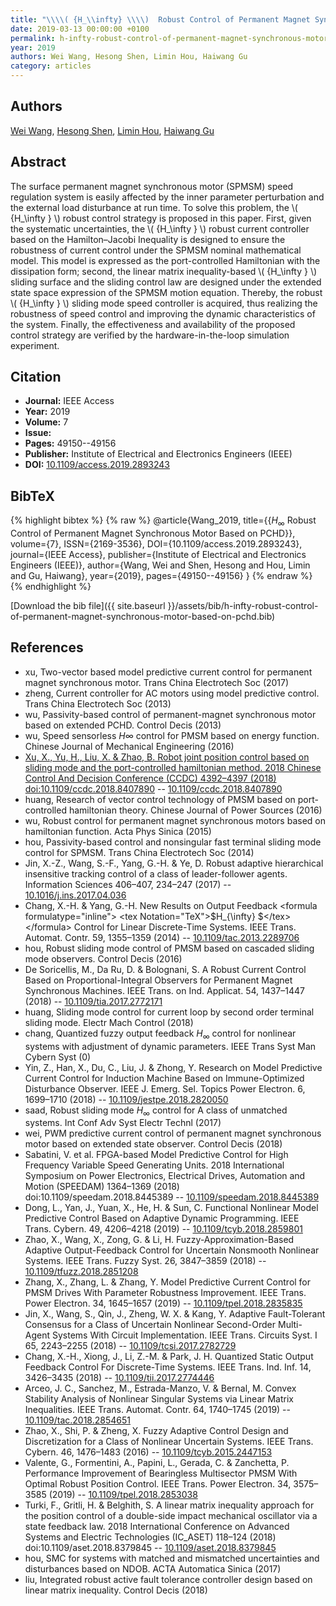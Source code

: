 ```yaml
---
title: "\\\\( {H_\\infty} \\\\)  Robust Control of Permanent Magnet Synchronous Motor Based on PCHD"
date: 2019-03-13 00:00:00 +0100
permalink: h-infty-robust-control-of-permanent-magnet-synchronous-motor-based-on-pchd
year: 2019
authors: Wei Wang, Hesong Shen, Limin Hou, Haiwang Gu
category: articles
---
```

 
## Authors
[Wei Wang](authors/wei-wang), [Hesong Shen](authors/hesong-shen), [Limin Hou](authors/limin-hou), [Haiwang Gu](authors/haiwang-gu)
 
## Abstract
The surface permanent magnet synchronous motor (SPMSM) speed regulation system is easily affected by the inner parameter perturbation and the external load disturbance at run time. To solve this problem, the <inline-formula> <tex-math notation="LaTeX">\\( {H_\infty } \\) </tex-math></inline-formula> robust control strategy is proposed in this paper. First, given the systematic uncertainties, the <inline-formula> <tex-math notation="LaTeX">\\( {H_\infty } \\) </tex-math></inline-formula> robust current controller based on the Hamilton–Jacobi Inequality is designed to ensure the robustness of current control under the SPMSM nominal mathematical model. This model is expressed as the port-controlled Hamiltonian with the dissipation form; second, the linear matrix inequality-based <inline-formula> <tex-math notation="LaTeX">\\( {H_\infty } \\) </tex-math></inline-formula> sliding surface and the sliding control law are designed under the extended state space expression of the SPMSM motion equation. Thereby, the robust <inline-formula> <tex-math notation="LaTeX">\\( {H_\infty } \\) </tex-math></inline-formula> sliding mode speed controller is acquired, thus realizing the robustness of speed control and improving the dynamic characteristics of the system. Finally, the effectiveness and availability of the proposed control strategy are verified by the hardware-in-the-loop simulation experiment.
 
## Citation
- **Journal:** IEEE Access
- **Year:** 2019
- **Volume:** 7
- **Issue:** 
- **Pages:** 49150--49156
- **Publisher:** Institute of Electrical and Electronics Engineers (IEEE)
- **DOI:** [10.1109/access.2019.2893243](https://doi.org/10.1109/access.2019.2893243)
 
## BibTeX
{% highlight bibtex %}
{% raw %}
@article{Wang_2019,
  title={{${H_\infty}$  Robust Control of Permanent Magnet Synchronous Motor Based on PCHD}},
  volume={7},
  ISSN={2169-3536},
  DOI={10.1109/access.2019.2893243},
  journal={IEEE Access},
  publisher={Institute of Electrical and Electronics Engineers (IEEE)},
  author={Wang, Wei and Shen, Hesong and Hou, Limin and Gu, Haiwang},
  year={2019},
  pages={49150--49156}
}
{% endraw %}
{% endhighlight %}
 
[Download the bib file]({{ site.baseurl }}/assets/bib/h-infty-robust-control-of-permanent-magnet-synchronous-motor-based-on-pchd.bib)
 
## References
- xu, Two-vector based model predictive current control for permanent magnet synchronous motor. Trans China Electrotech Soc (2017)
- zheng, Current controller for AC motors using model predictive control. Trans China Electrotech Soc (2013)
- wu, Passivity-based control of permanent-magnet synchronous motor based on extended PCHD. Control Decis (2013)
- wu, Speed sensorless $H\infty$ control for PMSM based on energy function. Chinese Journal of Mechanical Engineering (2016)
- [Xu, X., Yu, H., Liu, X. & Zhao, B. Robot joint position control based on sliding mode and the port-controlled hamiltonian method. 2018 Chinese Control And Decision Conference (CCDC) 4392–4397 (2018) doi:10.1109/ccdc.2018.8407890](robot-joint-position-control-based-on-sliding-mode-and-the-port-controlled-hamiltonian-method) -- [10.1109/ccdc.2018.8407890](https://doi.org/10.1109/ccdc.2018.8407890)
- huang, Research of vector control technology of PMSM based on port-controlled hamiltonian theory. Chinese Journal of Power Sources (2016)
- wu, Robust control for permanent magnet synchronous motors based on hamiltonian function. Acta Phys Sinica (2015)
- hou, Passivity-based control and nonsingular fast terminal sliding mode control for SPMSM. Trans China Electrotech Soc (2014)
- Jin, X.-Z., Wang, S.-F., Yang, G.-H. & Ye, D. Robust adaptive hierarchical insensitive tracking control of a class of leader-follower agents. Information Sciences 406–407, 234–247 (2017) -- [10.1016/j.ins.2017.04.036](https://doi.org/10.1016/j.ins.2017.04.036)
- Chang, X.-H. & Yang, G.-H. New Results on Output Feedback &lt;formula formulatype="inline"&gt; &lt;tex Notation="TeX"&gt;$H_{\infty} $&lt;/tex&gt;&lt;/formula&gt; Control for Linear Discrete-Time Systems. IEEE Trans. Automat. Contr. 59, 1355–1359 (2014) -- [10.1109/tac.2013.2289706](https://doi.org/10.1109/tac.2013.2289706)
- hou, Robust sliding mode control of PMSM based on cascaded sliding mode observers. Control Decis (2016)
- De Soricellis, M., Da Ru, D. & Bolognani, S. A Robust Current Control Based on Proportional-Integral Observers for Permanent Magnet Synchronous Machines. IEEE Trans. on Ind. Applicat. 54, 1437–1447 (2018) -- [10.1109/tia.2017.2772171](https://doi.org/10.1109/tia.2017.2772171)
- huang, Sliding mode control for current loop by second order terminal sliding mode. Electr Mach Control (2018)
- chang, Quantized fuzzy output feedback $H_\infty$ control for nonlinear systems with adjustment of dynamic parameters. IEEE Trans Syst Man Cybern Syst (0)
- Yin, Z., Han, X., Du, C., Liu, J. & Zhong, Y. Research on Model Predictive Current Control for Induction Machine Based on Immune-Optimized Disturbance Observer. IEEE J. Emerg. Sel. Topics Power Electron. 6, 1699–1710 (2018) -- [10.1109/jestpe.2018.2820050](https://doi.org/10.1109/jestpe.2018.2820050)
- saad, Robust sliding mode $H_\infty$ control for A class of unmatched systems. Int Conf Adv Syst Electr Technl (2017)
- wei, PWM predictive current control of permanent magnet synchronous motor based on extended state observer. Control Decis (2018)
- Sabatini, V. et al. FPGA-based Model Predictive Control for High Frequency Variable Speed Generating Units. 2018 International Symposium on Power Electronics, Electrical Drives, Automation and Motion (SPEEDAM) 1364–1369 (2018) doi:10.1109/speedam.2018.8445389 -- [10.1109/speedam.2018.8445389](https://doi.org/10.1109/speedam.2018.8445389)
- Dong, L., Yan, J., Yuan, X., He, H. & Sun, C. Functional Nonlinear Model Predictive Control Based on Adaptive Dynamic Programming. IEEE Trans. Cybern. 49, 4206–4218 (2019) -- [10.1109/tcyb.2018.2859801](https://doi.org/10.1109/tcyb.2018.2859801)
- Zhao, X., Wang, X., Zong, G. & Li, H. Fuzzy-Approximation-Based Adaptive Output-Feedback Control for Uncertain Nonsmooth Nonlinear Systems. IEEE Trans. Fuzzy Syst. 26, 3847–3859 (2018) -- [10.1109/tfuzz.2018.2851208](https://doi.org/10.1109/tfuzz.2018.2851208)
- Zhang, X., Zhang, L. & Zhang, Y. Model Predictive Current Control for PMSM Drives With Parameter Robustness Improvement. IEEE Trans. Power Electron. 34, 1645–1657 (2019) -- [10.1109/tpel.2018.2835835](https://doi.org/10.1109/tpel.2018.2835835)
- Jin, X., Wang, S., Qin, J., Zheng, W. X. & Kang, Y. Adaptive Fault-Tolerant Consensus for a Class of Uncertain Nonlinear Second-Order Multi-Agent Systems With Circuit Implementation. IEEE Trans. Circuits Syst. I 65, 2243–2255 (2018) -- [10.1109/tcsi.2017.2782729](https://doi.org/10.1109/tcsi.2017.2782729)
- Chang, X.-H., Xiong, J., Li, Z.-M. & Park, J. H. Quantized Static Output Feedback Control For Discrete-Time Systems. IEEE Trans. Ind. Inf. 14, 3426–3435 (2018) -- [10.1109/tii.2017.2774446](https://doi.org/10.1109/tii.2017.2774446)
- Arceo, J. C., Sanchez, M., Estrada-Manzo, V. & Bernal, M. Convex Stability Analysis of Nonlinear Singular Systems via Linear Matrix Inequalities. IEEE Trans. Automat. Contr. 64, 1740–1745 (2019) -- [10.1109/tac.2018.2854651](https://doi.org/10.1109/tac.2018.2854651)
- Zhao, X., Shi, P. & Zheng, X. Fuzzy Adaptive Control Design and Discretization for a Class of Nonlinear Uncertain Systems. IEEE Trans. Cybern. 46, 1476–1483 (2016) -- [10.1109/tcyb.2015.2447153](https://doi.org/10.1109/tcyb.2015.2447153)
- Valente, G., Formentini, A., Papini, L., Gerada, C. & Zanchetta, P. Performance Improvement of Bearingless Multisector PMSM With Optimal Robust Position Control. IEEE Trans. Power Electron. 34, 3575–3585 (2019) -- [10.1109/tpel.2018.2853038](https://doi.org/10.1109/tpel.2018.2853038)
- Turki, F., Gritli, H. & Belghith, S. A linear matrix inequality approach for the position control of a double-side impact mechanical oscillator via a state feedback law. 2018 International Conference on Advanced Systems and Electric Technologies (IC_ASET) 118–124 (2018) doi:10.1109/aset.2018.8379845 -- [10.1109/aset.2018.8379845](https://doi.org/10.1109/aset.2018.8379845)
- hou, SMC for systems with matched and mismatched uncertainties and disturbances based on NDOB. ACTA Automatica Sinica (2017)
- liu, Integrated robust active fault tolerance controller design based on linear matrix inequality. Control Decis (2018)

